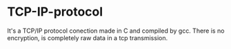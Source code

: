 # TCP-IP-protocol
It's a TCP/IP protocol conection made in C and compiled by gcc.
There is no encryption, is completely raw data in a tcp transmission.
